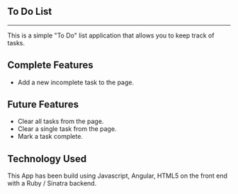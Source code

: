 To Do List
----------
----------

This is a simple "To Do" list application that allows you to keep track of tasks.

Complete Features
-----------------

* Add a new incomplete task to the page.



Future Features
---------------
* Clear all tasks from the page.
* Clear a single task from the page.
* Mark a task complete.


Technology Used
---------------

This App has been build using Javascript, Angular, HTML5 on the front end with a Ruby / Sinatra backend.
